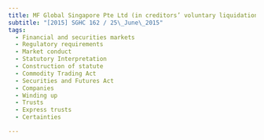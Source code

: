 ```yaml
---
title: MF Global Singapore Pte Ltd (in creditors’ voluntary liquidation) and others v Vintage Bullion 
subtitle: "[2015] SGHC 162 / 25\_June\_2015"
tags:
  - Financial and securities markets
  - Regulatory requirements
  - Market conduct
  - Statutory Interpretation
  - Construction of statute
  - Commodity Trading Act
  - Securities and Futures Act
  - Companies
  - Winding up
  - Trusts
  - Express trusts
  - Certainties

---
```


